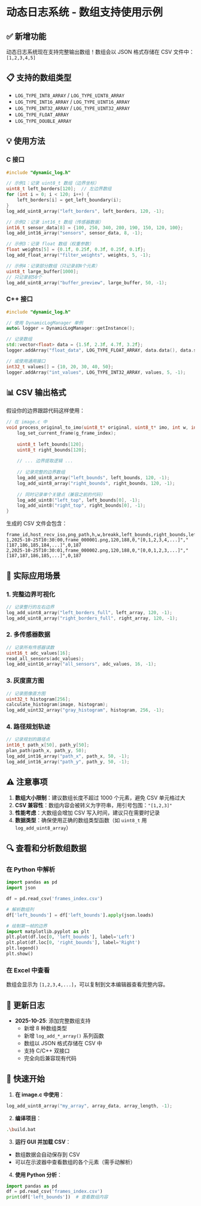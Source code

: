 # 动态日志系统 - 数组支持使用示例

## ✅ 新增功能

动态日志系统现在支持完整输出数组！数组会以 JSON 格式存储在 CSV 文件中：`[1,2,3,4,5]`

## 📋 支持的数组类型

- `LOG_TYPE_INT8_ARRAY` / `LOG_TYPE_UINT8_ARRAY`
- `LOG_TYPE_INT16_ARRAY` / `LOG_TYPE_UINT16_ARRAY`
- `LOG_TYPE_INT32_ARRAY` / `LOG_TYPE_UINT32_ARRAY`
- `LOG_TYPE_FLOAT_ARRAY`
- `LOG_TYPE_DOUBLE_ARRAY`

## 💡 使用方法

### C 接口

```c
#include "dynamic_log.h"

// 示例1：记录 uint8_t 数组（边界坐标）
uint8_t left_borders[120];  // 左边界数组
for (int i = 0; i < 120; i++) {
    left_borders[i] = get_left_boundary(i);
}
log_add_uint8_array("left_borders", left_borders, 120, -1);

// 示例2：记录 int16_t 数组（传感器数据）
int16_t sensor_data[8] = {100, 250, 340, 280, 190, 150, 120, 100};
log_add_int16_array("sensors", sensor_data, 8, -1);

// 示例3：记录 float 数组（权重参数）
float weights[5] = {0.1f, 0.25f, 0.3f, 0.25f, 0.1f};
log_add_float_array("filter_weights", weights, 5, -1);

// 示例4：记录部分数组（只记录前N个元素）
uint8_t large_buffer[1000];
// 只记录前50个
log_add_uint8_array("buffer_preview", large_buffer, 50, -1);
```

### C++ 接口

```cpp
#include "dynamic_log.h"

// 使用 DynamicLogManager 单例
auto& logger = DynamicLogManager::getInstance();

// 记录数组
std::vector<float> data = {1.5f, 2.3f, 4.7f, 3.2f};
logger.addArray("float_data", LOG_TYPE_FLOAT_ARRAY, data.data(), data.size(), -1);

// 或使用通用接口
int32_t values[] = {10, 20, 30, 40, 50};
logger.addArray("int_values", LOG_TYPE_INT32_ARRAY, values, 5, -1);
```

## 📊 CSV 输出格式

假设你的边界跟踪代码这样使用：

```c
// 在 image.c 中
void process_original_to_imo(uint8_t* original, uint8_t* imo, int w, int h) {
    log_set_current_frame(g_frame_index);
    
    uint8_t left_bounds[120];
    uint8_t right_bounds[120];
    
    // ... 边界提取逻辑 ...
    
    // 记录完整的边界数组
    log_add_uint8_array("left_bounds", left_bounds, 120, -1);
    log_add_uint8_array("right_bounds", right_bounds, 120, -1);
    
    // 同时记录单个关键点（兼容之前的代码）
    log_add_uint8("left_top", left_bounds[0], -1);
    log_add_uint8("right_top", right_bounds[0], -1);
}
```

生成的 CSV 文件会包含：

```csv
frame_id,host_recv_iso,png_path,h,w,breakk,left_bounds,right_bounds,left_top,right_top
1,2025-10-25T10:30:00,frame_000001.png,120,188,0,"[0,1,2,3,4,...]","[187,186,185,184,...]",0,187
2,2025-10-25T10:30:01,frame_000002.png,120,188,0,"[0,0,1,2,3,...]","[187,187,186,185,...]",0,187
```

## 🎯 实际应用场景

### 1. 完整边界可视化
```c
// 记录整行的左右边界
log_add_uint8_array("left_borders_full", left_array, 120, -1);
log_add_uint8_array("right_borders_full", right_array, 120, -1);
```

### 2. 多传感器数据
```c
// 记录所有传感器读数
uint16_t adc_values[16];
read_all_sensors(adc_values);
log_add_uint16_array("all_sensors", adc_values, 16, -1);
```

### 3. 灰度直方图
```c
// 记录图像直方图
uint32_t histogram[256];
calculate_histogram(image, histogram);
log_add_uint32_array("gray_histogram", histogram, 256, -1);
```

### 4. 路径规划轨迹
```c
// 记录规划的路径点
int16_t path_x[50], path_y[50];
plan_path(path_x, path_y, 50);
log_add_int16_array("path_x", path_x, 50, -1);
log_add_int16_array("path_y", path_y, 50, -1);
```

## ⚠️ 注意事项

1. **数组大小限制**：建议数组长度不超过 1000 个元素，避免 CSV 单元格过大
2. **CSV 兼容性**：数组内容会被转义为字符串，用引号包围：`"[1,2,3]"`
3. **性能考虑**：大数组会增加 CSV 写入时间，建议只在需要时记录
4. **数据类型**：确保使用正确的数组类型函数（如 `uint8_t` 用 `log_add_uint8_array`）

## 🔍 查看和分析数组数据

### 在 Python 中解析
```python
import pandas as pd
import json

df = pd.read_csv('frames_index.csv')

# 解析数组列
df['left_bounds'] = df['left_bounds'].apply(json.loads)

# 绘制第一帧的边界
import matplotlib.pyplot as plt
plt.plot(df.loc[0, 'left_bounds'], label='Left')
plt.plot(df.loc[0, 'right_bounds'], label='Right')
plt.legend()
plt.show()
```

### 在 Excel 中查看
数组会显示为 `[1,2,3,4,...]`，可以复制到文本编辑器查看完整内容。

## 📝 更新日志

- **2025-10-25**: 添加完整数组支持
  - 新增 8 种数组类型
  - 新增 `log_add_*_array()` 系列函数
  - 数组以 JSON 格式存储在 CSV 中
  - 支持 C/C++ 双接口
  - 完全向后兼容现有代码

## 🚀 快速开始

1. **在 image.c 中使用**：
```c
log_add_uint8_array("my_array", array_data, array_length, -1);
```

2. **编译项目**：
```bash
.\build.bat
```

3. **运行 GUI 并加载 CSV**：
- 数组数据会自动保存到 CSV
- 可以在示波器中查看数组的各个元素（需手动解析）

4. **使用 Python 分析**：
```python
import pandas as pd
df = pd.read_csv('frames_index.csv')
print(df['left_bounds'])  # 查看数组内容
```
